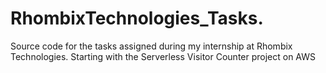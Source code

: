 # RhombixTechnologies_Tasks.
Source code for the tasks assigned during my internship at Rhombix Technologies. Starting with the Serverless Visitor Counter project on AWS
